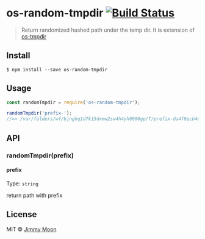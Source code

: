 # os-random-tmpdir [![Build Status](https://travis-ci.org/ragingwind/os-random-tmpdir.svg?branch=master)](https://travis-ci.org/ragingwind/os-random-tmpdir)

> Return randomized hashed path under the temp dir. It is extension of [os-tmpdir](https://github.com/sindresorhus/os-tmpdir)


## Install

```
$ npm install --save os-random-tmpdir
```


## Usage

```js
const randomTmpdir = require('os-random-tmpdir');

randomTmpdir('prefix-');
//=> /var/folders/wf/bjnghq1d7k15dxmw2sw4h4yh0000gp/T/prefix-da4f8ecb4d66f2f50ae04e25dfcbcf03
```


## API

### randomTmpdir(prefix)

#### prefix

Type: `string`

return path with prefix

## License

MIT © [Jimmy Moon](http://ragingwind.me)

